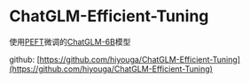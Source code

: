 # ChatGLM-Efficient-Tuning

使用[PEFT](https://github.com/huggingface/peft)微调的[ChatGLM-6B](https://github.com/THUDM/ChatGLM-6B)模型

github: [https://github.com/hiyouga/ChatGLM-Efficient-Tuning](https://github.com/hiyouga/ChatGLM-Efficient-Tuning)